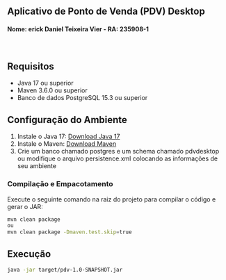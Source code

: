 ## Aplicativo de Ponto de Venda (PDV) Desktop

#### Nome: erick Daniel Teixeira Vier - RA: 235908-1

<br>

## Requisitos
- Java 17 ou superior
- Maven 3.6.0 ou superior
- Banco de dados PostgreSQL 15.3 ou superior

## Configuração do Ambiente
1. Instale o Java 17: [Download Java 17](https://www.oracle.com/java/technologies/downloads/#java17)
2. Instale o Maven: [Download Maven](https://maven.apache.org/download.cgi)
3. Crie um banco chamado postgres e um schema chamado pdvdesktop ou modifique o arquivo persistence.xml colocando as informações de seu ambiente

### Compilação e Empacotamento
Execute o seguinte comando na raiz do projeto para compilar o código e gerar o JAR:

```bash
mvn clean package   
ou
mvn clean package -Dmaven.test.skip=true

```
## Execução

```bash
java -jar target/pdv-1.0-SNAPSHOT.jar
```
